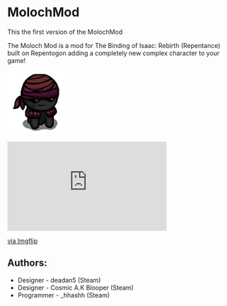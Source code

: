 # MolochMod
This the first version of the MolochMod

The Moloch Mod is a mod for The Binding of Isaac: Rebirth (Repentance) built on Repentogon adding a completely new complex character to your game!

![Moloch Character Art](resources/gfx/ui/stage/playerportrait_moloch.png)

<div style="width:360px;max-width:100%;"><div style="height:0;padding-bottom:56.11%;position:relative;"><iframe width="360" height="202" style="position:absolute;top:0;left:0;width:100%;height:100%;" frameBorder="0" src="https://imgflip.com/embed/8j9wny"></iframe></div><p><a href="https://imgflip.com/gif/8j9wny">via Imgflip</a></p></div>

## Authors: 
- Designer - deadan5 (Steam)
- Designer - Cosmic A.K Blooper (Steam)
- Programmer - _hhashh (Steam)

